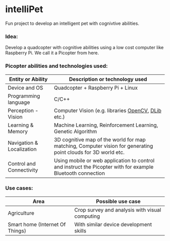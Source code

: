 # intelliPet
Fun project to develop an intelligent pet with cognivtive abilities.

### Idea:
Develop a quadcopter with cognitive abilities using a low cost computer like Raspberry Pi. We call it a Picopter from here.

### Picopter abilities and technologies used:
Entity or Ability | Description or technology used
------------ | -------------
Device and OS | Quadcopter + Raspberry Pi + Linux 
Programming language  | C/C++
Perception - Vision | Computer Vision (e.g. libraries [OpenCV](https://opencv.org/), [DLib](http://dlib.net/) etc.)
Learning & Memory | Machine Learning, Reinforcement Learning, Genetic Algorithm
Navigation & Localization | 3D cognitive map of the world for map matching, Computer vision for generating point clouds for 3D world etc.
Control and Connectivity | Using mobile or web application to control and instruct the Picopter with for example Bluetooth connection


### Use cases:
Area | Possible use case
------------ | -------------
Agriculture | Crop survey and analysis with visual computing
Smart home (Internet Of Things) | With similar device development skills

